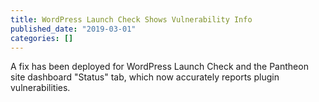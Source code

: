 ```yaml
---
title: WordPress Launch Check Shows Vulnerability Info
published_date: "2019-03-01"
categories: []
---
```

A fix has been deployed for WordPress Launch Check and the Pantheon site dashboard "Status" tab, which now accurately reports plugin vulnerabilities.
